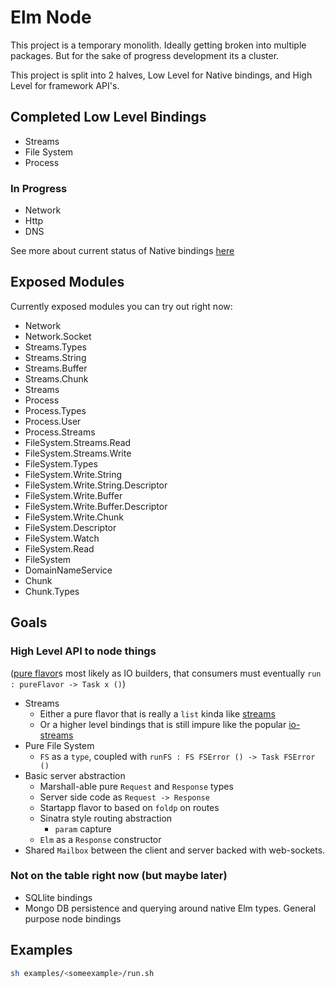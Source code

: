 # Elm Node

This project is a temporary monolith. Ideally getting broken into multiple packages. But for the sake of progress development its a cluster.

This project is split into 2 halves, Low Level for Native bindings, and High Level for framework API's.

## Completed Low Level Bindings

- Streams
- File System
- Process

### In Progress

- Network
- Http
- DNS

See more about current status of Native bindings [here](/NodeNamespace.md)

## Exposed Modules

Currently exposed modules you can try out right now:

- Network
- Network.Socket
- Streams.Types
- Streams.String
- Streams.Buffer
- Streams.Chunk
- Streams
- Process
- Process.Types
- Process.User
- Process.Streams
- FileSystem.Streams.Read
- FileSystem.Streams.Write
- FileSystem.Types
- FileSystem.Write.String
- FileSystem.Write.String.Descriptor
- FileSystem.Write.Buffer
- FileSystem.Write.Buffer.Descriptor
- FileSystem.Write.Chunk
- FileSystem.Descriptor
- FileSystem.Watch
- FileSystem.Read
- FileSystem
- DomainNameService
- Chunk
- Chunk.Types

## Goals

### High Level API to node things

([pure flavor](http://vignette2.wikia.nocookie.net/en.futurama/images/0/00/TheEssenceofPureFlavour.png/revision/latest?cb=20110627121631)s most likely as IO builders, that consumers must eventually `run : pureFlavor -> Task x ()`)

- Streams
  - Either a pure flavor that is really a `list` kinda like [streams](https://www.stackage.org/lts-3.15/package/streams-3.2.1)
  - Or a higher level bindings that is still impure like the popular [io-streams](https://www.stackage.org/lts-3.15/package/io-streams-1.3.2.0)
- Pure File System
  - `FS` as a `type`, coupled with `runFS : FS FSError () -> Task FSError ()`
- Basic server abstraction
  - Marshall-able pure `Request` and `Response` types
  - Server side code as `Request -> Response`
  - Startapp flavor to based on `foldp` on routes
  - Sinatra style routing abstraction
    - `param` capture
  - `Elm` as a `Response` constructor
- Shared `Mailbox` between the client and server backed with web-sockets.

### Not on the table right now (but maybe later)

- SQLlite bindings
- Mongo DB persistence and querying around native Elm types.
General purpose node bindings

## Examples

```bash
sh examples/<someexample>/run.sh
```

